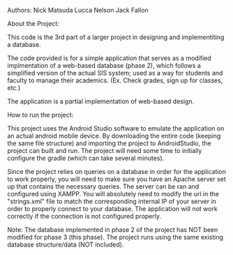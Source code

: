 Authors:
Nick Matsuda
Lucca Nelson
Jack Fallon



About the Project:

This code is the 3rd part of a larger project in designing and implementiting a database.

The code provided is for a simple application that serves as a modified implmentation of a web-based database (phase 2),
which follows a simplified version of the actual SIS system; used as a way for students and faculty to manage their academics. 
(Ex. Check grades, sign up for classes, etc.)

The application is a partial implementation of web-based design.



How to run the project:

This project uses the Android Studio software to emulate the application on an actual android mobile device. 
By downloading the entire code (keeping the same file structure) and importing the project to AndroidStudio, 
the project can built and run. The project will need some time to initially configure the gradle (which can take several minutes).

Since the project relies on queries on a database in order for the application to work properly, you will need to make sure you have an Apache server 
set up that contains the necessary queries. The server can be ran and configured using XAMPP. You will absolutely need to modify the url in the "strings.xml" 
file to match the corresponding internal IP of your server in order to properly connect to your database. The application will not work correctly if the connection is not configured properly.



Note: 
The database implemented in phase 2 of the project has NOT been modified for phase 3 (this phase). The project runs using the same existing database structure/data (NOT included).
